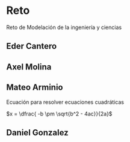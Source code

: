 # Reto
Reto de Modelación de la ingeniería y ciencias

## Eder Cantero

## Axel Molina

## Mateo Arminio

Ecuación para resolver ecuaciones cuadráticas

$x = \dfrac{ -b \pm \sqrt{b^2 - 4ac}}{2a}$

## Daniel Gonzalez 

